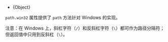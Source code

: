 <!-- YAML
added: v0.11.15
-->

* {Object}

`path.win32` 属性提供了 `path` 方法针对 Windows 的实现。

注意：在 Windows 上，斜杠字符（`/`）和反斜杠字符（`\`）都可作为路径分隔符；
但返回值中只用到反斜杠（`\`）。

